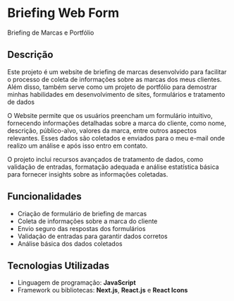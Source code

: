 # Briefing Web Form
Briefing de Marcas e Portfólio

## Descrição
Este projeto é um website de briefing de marcas desenvolvido para facilitar o processo de coleta de informações sobre as marcas dos meus clientes. Além disso, também serve como um projeto de portfólio para demostrar minhas habilidades em desenvolvimento de sites, formulários e tratamento de dados

O Website permite que os usuários preencham um formulário intuitivo, fornecendo informações detalhadas sobre a marca do cliente, como nome, descrição, público-alvo, valores da marca, entre outros aspectos relevantes. Esses dados são coletados e enviados para o meu e-mail onde realizo um análise e após isso entro em contato.

O projeto inclui recursos avançados de tratamento de dados, como validação de entradas, formatação adequada e análise estatística básica para fornecer insights sobre as informações coletadas.

## Funcionalidades
- Criação de formulário de briefing de marcas
- Coleta de informações sobre a marca do cliente
- Envio seguro das respostas dos formulários
- Validação de entradas para garantir dados corretos
- Análise básica dos dados coletados

## Tecnologias Utilizadas
- Linguagem de programação: **JavaScript**
- Framework ou bibliotecas: **Next.js**, **React.js** e **React Icons**
